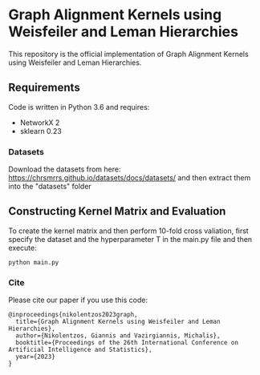# Graph Alignment Kernels using Weisfeiler and Leman Hierarchies

This repository is the official implementation of Graph Alignment Kernels using Weisfeiler and Leman Hierarchies.

## Requirements

Code is written in Python 3.6 and requires:
* NetworkX 2
* sklearn 0.23


### Datasets

Download the datasets from here: https://chrsmrrs.github.io/datasets/docs/datasets/ and then extract them into the "datasets" folder


## Constructing Kernel Matrix and Evaluation

To create the kernel matrix and then perform 10-fold cross valiation, first specify the dataset and the hyperparameter T in the main.py file and then execute:

```
python main.py
```

### Cite
Please cite our paper if you use this code:
```
@inproceedings{nikolentzos2023graph,
  title={Graph Alignment Kernels using Weisfeiler and Leman Hierarchies},
  author={Nikolentzos, Giannis and Vazirgiannis, Michalis},
  booktitle={Proceedings of the 26th International Conference on Artificial Intelligence and Statistics},
  year={2023}
}
```
